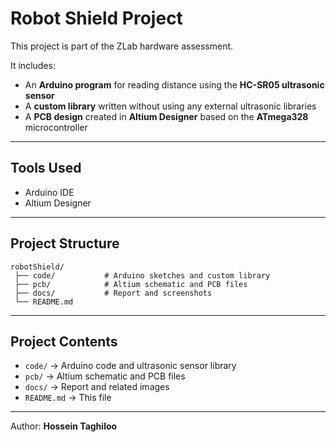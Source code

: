 # Robot Shield Project

This project is part of the ZLab hardware assessment.

It includes:
- An **Arduino program** for reading distance using the **HC-SR05 ultrasonic sensor**
- A **custom library** written without using any external ultrasonic libraries
- A **PCB design** created in **Altium Designer** based on the **ATmega328** microcontroller

---

## Tools Used
- Arduino IDE  
- Altium Designer  

---

## Project Structure
```
robotShield/
 ├── code/           # Arduino sketches and custom library
 ├── pcb/            # Altium schematic and PCB files
 ├── docs/           # Report and screenshots
 └── README.md
```

---

## Project Contents
- `code/` → Arduino code and ultrasonic sensor library  
- `pcb/` → Altium schematic and PCB files  
- `docs/` → Report and related images  
- `README.md` → This file

---

Author: **Hossein Taghiloo**
